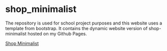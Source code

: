 # shop_minimalist
The repository is used for school project purposes and this website uses a template from bootstrap. It contains the dynamic website version of shop-minimalist hosted on my Github Pages.

[Shop Minimalist](https://shopminimalist.000webhostapp.com/login.php)
